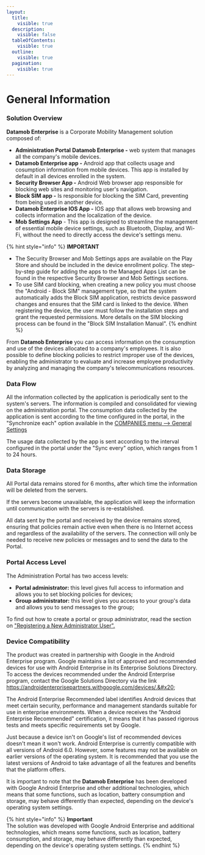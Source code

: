 ```yaml
---
layout:
  title:
    visible: true
  description:
    visible: false
  tableOfContents:
    visible: true
  outline:
    visible: true
  pagination:
    visible: true
---
```


# General Information

### Solution Overview <a href="#tyjcwt" id="tyjcwt"></a>

&#x20;**Datamob Enterprise** is a Corporate Mobility Management solution composed of:

* **Administration Portal** **Datamob Enterprise -** web system that manages all  the company's mobile devices.
* **Datamob Enterprise app -** Android app that collects usage and cosumption information from mobile devices. This app is installed by default in all devices enrolled in the system.
* **Security Browser App -** Android Web browser app responsible for blocking web sites and monitoring user's navigation.
* **Block SIM app -** Is responsible for blocking the SIM Card,  preventing from being used in another device.
* **Datamob Enterprise IOS App -** IOS app that allows web browsing and collects information and the localization of the device.
* **Mob Settings App** - This app is designed to streamline the management of essential mobile device settings, such as Bluetooth, Display, and Wi-Fi, without the need to directly access the device's settings menu.

{% hint style="info" %}
**IMPORTANT**

* The Security Browser and Mob Settings apps are available on the Play Store and should be included in the device enrollment policy. The step-by-step guide for adding the apps to the Managed Apps List can be found in the respective Security Browser and Mob Settings sections.
* To use SIM card blocking, when creating a new policy you must choose the "Android - Block SIM" management type, so that the system automatically adds the Block SIM application, restricts device password changes and ensures that the SIM card is linked to the device. When registering the device, the user must follow the installation steps and grant the requested permissions. More details on the SIM blocking process can be found in the "Block SIM Installation Manual".&#x20;
{% endhint %}

From **Datamob Enterprise** you can access information on the consumption and use of the devices allocated to a company's employees. It is also possible to define blocking policies to restrict improper use of the devices, enabling the administrator to evaluate and increase employee productivity by analyzing and managing the company's telecommunications resources.&#x20;

### Data Flow <a href="#id-3dy6vkm" id="id-3dy6vkm"></a>

All the information collected by the application is periodically sent to the system's servers. The information is compiled and consolidated for viewing on the administration portal. The consumption data collected by the application is sent according to the time configured in the portal, in the "Synchronize each" option available in the [COMPANIES menu --> General Settings](../portal/empresas/configuracoes-gerais.md)

The usage data collected by the app is sent according to the interval configured in the portal under the "Sync every" option, which ranges from 1 to 24 hours.

### Data Storage <a href="#id-1t3h5sf" id="id-1t3h5sf"></a>

All Portal data remains stored for 6 months, after which time the information will be deleted from the servers.&#x20;

If the servers become unavailable, the application will keep the information until communication with the servers is re-established.&#x20;

All data sent by the portal and received by the device remains stored, ensuring that policies remain active even when there is no Internet access and regardless of the availability of the servers. The connection will only be needed to receive new policies or messages and to send the data to the Portal.

### Portal Access Level <a href="#id-4d34og8" id="id-4d34og8"></a>

The Administration Portal has two access levels:

* **Portal administrator:** this level gives full access to information and allows you to set blocking policies for devices;
* **Group administrator:** this level gives you access to your group's data and allows you to send messages to the group;

To find out how to create a portal or group administrator, read the section on ["Registering a New Administrator User".](../portal/usuarios/cadastrar-novo-usuario-administrador.md)

### Device Compatibility

The product was created in partnership with Google in the Android Enterprise program. Google maintains a list of approved and recommended devices for use with Android Enterprise in its Enterprise Solutions Directory. To access the devices recommended under the Android Enterprise program, contact the Google Solutions Directory via the link https://androidenterprisepartners.withgoogle.com/devices/.&#x20;

The Android Enterprise Recommended label identifies Android devices that meet certain security, performance and management standards suitable for use in enterprise environments. When a device receives the "Android Enterprise Recommended" certification, it means that it has passed rigorous tests and meets specific requirements set by Google.&#x20;

Just because a device isn't on Google's list of recommended devices doesn't mean it won't work. Android Enterprise is currently compatible with all versions of Android 6.0. However, some features may not be available on earlier versions of the operating system. It is recommended that you use the latest versions of Android to take advantage of all the features and benefits that the platform offers.&#x20;

It is important to note that the **Datamob Enterprise** has been developed with Google Android Enterprise and other additional technologies, which means that some functions, such as location, battery consumption and storage, may behave differently than expected, depending on the device's operating system settings.

{% hint style="info" %}
**Important**\
The solution was developed with Google Android Enterprise and additional technologies, which means some functions, such as location, battery consumption, and storage, may behave differently than expected, depending on the device's operating system settings.
{% endhint %}
